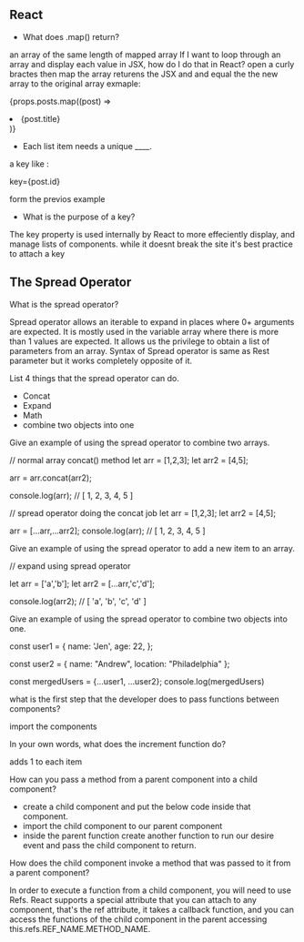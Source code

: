 ## React 

- What does .map() return?


an array of the same length of mapped array
If I want to loop through an array and display each value in JSX, how do I do that in React?
open a curly bractes then map the array returens the JSX and and equal the the new array to the original array
exmaple:


{props.posts.map((post) =>
        <li key={post.id}>
          {post.title}
        </li>
      )}











- Each list item needs a unique ____.


a key like :

key={post.id}


form the previos example 



- What is the purpose of a key?  

The key property is used internally by React to more effeciently display, and manage lists of components. while it doesnt break the site  it's best practice to attach a key 






## The Spread Operator
What is the spread operator?


Spread operator allows an iterable to expand in places where 0+ arguments are expected. It is mostly used in the variable array where there is more than 1 values are expected. It allows us the privilege to obtain a list of parameters from an array. Syntax of Spread operator is same as Rest parameter but it works completely opposite of it.

List 4 things that the spread operator can do.
- Concat
- Expand
- Math
- combine two objects into one



Give an example of using the spread operator to combine two arrays.








// normal array concat() method
let arr = [1,2,3];
let arr2 = [4,5];

arr = arr.concat(arr2);

console.log(arr); // [ 1, 2, 3, 4, 5 ]








// spread operator doing the concat job
let arr = [1,2,3];
let arr2 = [4,5];

arr = [...arr,...arr2];
console.log(arr); // [ 1, 2, 3, 4, 5 ]







Give an example of using the spread operator to add a new item to an array.


// expand using spread operator

let arr = ['a','b'];
let arr2 = [...arr,'c','d'];

console.log(arr2); // [ 'a', 'b', 'c', 'd' ]








Give an example of using the spread operator to combine two objects into one.

const user1 = {
	name: 'Jen',
	age: 22,
};

const user2 = {
	name: "Andrew",
	location: "Philadelphia"
};

const mergedUsers = {...user1, ...user2};
console.log(mergedUsers)






 what is the first step that the developer does to pass functions between components?


import the components


In your own words, what does the increment function do?

adds 1 to each item 




How can you pass a method from a parent component into a child component?


- create a child component and put the below code inside that component.
- import the child component to our parent component
 - inside the parent function create another function to run our desire event and pass the child component to return.



How does the child component invoke a method that was passed to it from a parent component?



In order to execute a function from a child component, you will need to use Refs. React supports a special attribute that you can attach to any component, that's the ref attribute, it takes a callback function, and you can access the functions of the child component in the parent accessing this.refs.REF_NAME.METHOD_NAME.